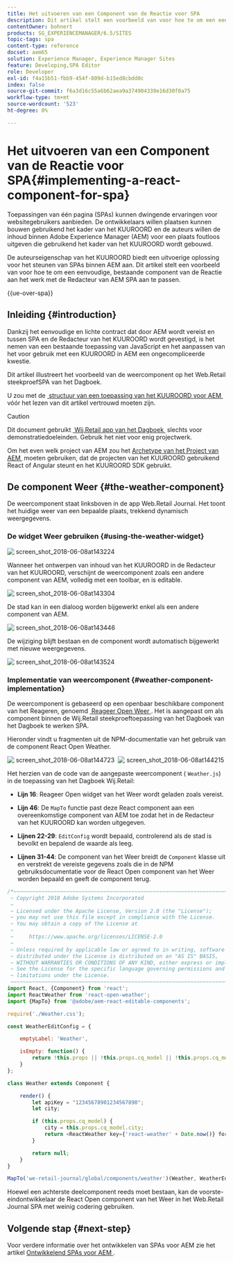 ```yaml
---
title: Het uitvoeren van een Component van de Reactie voor SPA
description: Dit artikel stelt een voorbeeld van voor hoe te om een eenvoudige, bestaande component van de Reactie aan het werk met de Redacteur van het KUUROORD van Adobe Experience Manager (AEM) aan te passen.
contentOwner: bohnert
products: SG_EXPERIENCEMANAGER/6.5/SITES
topic-tags: spa
content-type: reference
docset: aem65
solution: Experience Manager, Experience Manager Sites
feature: Developing,SPA Editor
role: Developer
exl-id: f4a15b51-fbb9-454f-809d-b15ed8cbdd0c
index: false
source-git-commit: f6a3d16c55a6b62aea9a374904339e16d30f0a75
workflow-type: tm+mt
source-wordcount: '523'
ht-degree: 0%

---
```



# Het uitvoeren van een Component van de Reactie voor SPA{#implementing-a-react-component-for-spa}

Toepassingen van één pagina (SPAs) kunnen dwingende ervaringen voor websitegebruikers aanbieden. De ontwikkelaars willen plaatsen kunnen bouwen gebruikend het kader van het KUUROORD en de auteurs willen de inhoud binnen Adobe Experience Manager (AEM) voor een plaats foutloos uitgeven die gebruikend het kader van het KUUROORD wordt gebouwd.

De auteurseigenschap van het KUUROORD biedt een uitvoerige oplossing voor het steunen van SPAs binnen AEM aan. Dit artikel stelt een voorbeeld van voor hoe te om een eenvoudige, bestaande component van de Reactie aan het werk met de Redacteur van AEM SPA aan te passen.

{{ue-over-spa}}

## Inleiding {#introduction}

Dankzij het eenvoudige en lichte contract dat door AEM wordt vereist en tussen SPA en de Redacteur van het KUUROORD wordt gevestigd, is het nemen van een bestaande toepassing van JavaScript en het aanpassen van het voor gebruik met een KUUROORD in AEM een ongecompliceerde kwestie.

Dit artikel illustreert het voorbeeld van de weercomponent op het Web.Retail steekproefSPA van het Dagboek.

U zou met de [&#x200B; structuur van een toepassing van het KUUROORD voor AEM &#x200B;](/help/sites-developing/spa-getting-started-react.md) vóór het lezen van dit artikel vertrouwd moeten zijn.

>[!CAUTION]
>Dit document gebruikt [&#x200B; Wij.Retail app van het Dagboek &#x200B;](https://github.com/adobe/aem-sample-we-retail-journal) slechts voor demonstratiedoeleinden. Gebruik het niet voor enig projectwerk.
>
>Om het even welk project van AEM zou het [&#x200B; Archetype van het Project van AEM &#x200B;](https://experienceleague.adobe.com/docs/experience-manager-core-components/using/developing/archetype/overview.html?lang=nl-NL) moeten gebruiken, dat de projecten van het KUUROORD gebruikend React of Angular steunt en het KUUROORD SDK gebruikt.

## De component Weer {#the-weather-component}

De weercomponent staat linksboven in de app Web.Retail Journal. Het toont het huidige weer van een bepaalde plaats, trekkend dynamisch weergegevens.

### De widget Weer gebruiken {#using-the-weather-widget}

![&#x200B; screen_shot_2018-06-08at143224 &#x200B;](assets/screen_shot_2018-06-08at143224.png)

Wanneer het ontwerpen van inhoud van het KUUROORD in de Redacteur van het KUUROORD, verschijnt de weercomponent zoals een andere component van AEM, volledig met een toolbar, en is editable.

![&#x200B; screen_shot_2018-06-08at143304 &#x200B;](assets/screen_shot_2018-06-08at143304.png)

De stad kan in een dialoog worden bijgewerkt enkel als een andere component van AEM.

![&#x200B; screen_shot_2018-06-08at143446 &#x200B;](assets/screen_shot_2018-06-08at143446.png)

De wijziging blijft bestaan en de component wordt automatisch bijgewerkt met nieuwe weergegevens.

![&#x200B; screen_shot_2018-06-08at143524 &#x200B;](assets/screen_shot_2018-06-08at143524.png)

### Implementatie van weercomponent {#weather-component-implementation}

De weercomponent is gebaseerd op een openbaar beschikbare component van het Reageren, genoemd [&#x200B; Reageer Open Weer &#x200B;](https://www.npmjs.com/package/react-open-weather). Het is aangepast om als component binnen de Wij.Retail steekproeftoepassing van het Dagboek van het Dagboek te werken SPA.

Hieronder vindt u fragmenten uit de NPM-documentatie van het gebruik van de component React Open Weather.

![&#x200B; screen_shot_2018-06-08at144723 &#x200B;](assets/screen_shot_2018-06-08at144723.png) ![&#x200B; screen_shot_2018-06-08at144215 &#x200B;](assets/screen_shot_2018-06-08at144215.png)

Het herzien van de code van de aangepaste weercomponent ( `Weather.js`) in de toepassing van het Dagboek Wij.Retail:

* **Lijn 16**: Reageer Open widget van het Weer wordt geladen zoals vereist.
* **Lijn 46**: De `MapTo` functie past deze React component aan een overeenkomstige component van AEM toe zodat het in de Redacteur van het KUUROORD kan worden uitgegeven.

* **Lijnen 22-29**: `EditConfig` wordt bepaald, controlerend als de stad is bevolkt en bepalend de waarde als leeg.

* **Lijnen 31-44**: De component van het Weer breidt de `Component` klasse uit en verstrekt de vereiste gegevens zoals die in de NPM gebruiksdocumentatie voor de React Open component van het Weer worden bepaald en geeft de component terug.

```javascript
/*~~~~~~~~~~~~~~~~~~~~~~~~~~~~~~~~~~~~~~~~~~~~~~~~~~~~~~~~~~~~~~~~~~~~~~~~~~~~~~
 ~ Copyright 2018 Adobe Systems Incorporated
 ~
 ~ Licensed under the Apache License, Version 2.0 (the "License");
 ~ you may not use this file except in compliance with the License.
 ~ You may obtain a copy of the License at
 ~
 ~     https://www.apache.org/licenses/LICENSE-2.0
 ~
 ~ Unless required by applicable law or agreed to in writing, software
 ~ distributed under the License is distributed on an "AS IS" BASIS,
 ~ WITHOUT WARRANTIES OR CONDITIONS OF ANY KIND, either express or implied.
 ~ See the License for the specific language governing permissions and
 ~ limitations under the License.
 ~~~~~~~~~~~~~~~~~~~~~~~~~~~~~~~~~~~~~~~~~~~~~~~~~~~~~~~~~~~~~~~~~~~~~~~~~~~~~*/
import React, {Component} from 'react';
import ReactWeather from 'react-open-weather';
import {MapTo} from '@adobe/aem-react-editable-components';

require('./Weather.css');

const WeatherEditConfig = {

    emptyLabel: 'Weather',

    isEmpty: function() {
        return !this.props || !this.props.cq_model || !this.props.cq_model.city || this.props.cq_model.city.trim().length < 1;
    }
};

class Weather extends Component {

    render() {
        let apiKey = "12345678901234567890";
        let city;

        if (this.props.cq_model) {
            city = this.props.cq_model.city;
            return <ReactWeather key={'react-weather' + Date.now()} forecast="today" apikey={apiKey} type="city" city={city} />
        }

        return null;
    }
}

MapTo('we-retail-journal/global/components/weather')(Weather, WeatherEditConfig);
```

Hoewel een achterste deelcomponent reeds moet bestaan, kan de voorste-eindontwikkelaar de React Open component van het Weer in het Web.Retail Journal SPA met weinig codering gebruiken.

## Volgende stap {#next-step}

Voor verdere informatie over het ontwikkelen van SPAs voor AEM zie het artikel [&#x200B; Ontwikkelend SPAs voor AEM &#x200B;](/help/sites-developing/spa-architecture.md).
